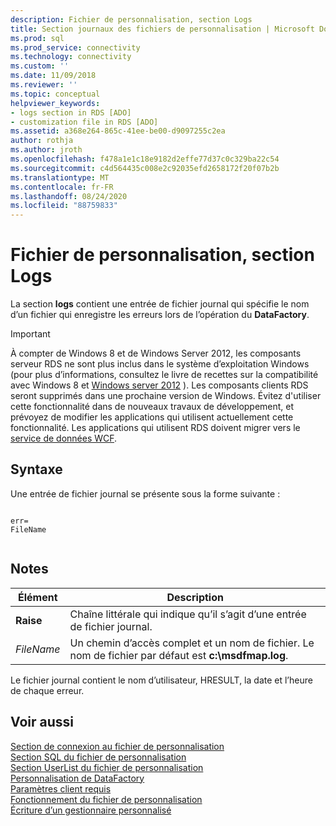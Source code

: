```yaml
---
description: Fichier de personnalisation, section Logs
title: Section journaux des fichiers de personnalisation | Microsoft Docs
ms.prod: sql
ms.prod_service: connectivity
ms.technology: connectivity
ms.custom: ''
ms.date: 11/09/2018
ms.reviewer: ''
ms.topic: conceptual
helpviewer_keywords:
- logs section in RDS [ADO]
- customization file in RDS [ADO]
ms.assetid: a368e264-865c-41ee-be00-d9097255c2ea
author: rothja
ms.author: jroth
ms.openlocfilehash: f478a1e1c18e9182d2effe77d37c0c329ba22c54
ms.sourcegitcommit: c4d564435c008e2c92035efd2658172f20f07b2b
ms.translationtype: MT
ms.contentlocale: fr-FR
ms.lasthandoff: 08/24/2020
ms.locfileid: "88759833"
---
```

# <a name="customization-file-logs-section"></a>Fichier de personnalisation, section Logs
La section **logs** contient une entrée de fichier journal qui spécifie le nom d’un fichier qui enregistre les erreurs lors de l’opération du **DataFactory**.  
  
> [!IMPORTANT]
>  À compter de Windows 8 et de Windows Server 2012, les composants serveur RDS ne sont plus inclus dans le système d’exploitation Windows (pour plus d’informations, consultez le livre de recettes sur la compatibilité avec Windows 8 et [Windows server 2012](https://www.microsoft.com/download/details.aspx?id=27416) ). Les composants clients RDS seront supprimés dans une prochaine version de Windows. Évitez d'utiliser cette fonctionnalité dans de nouveaux travaux de développement, et prévoyez de modifier les applications qui utilisent actuellement cette fonctionnalité. Les applications qui utilisent RDS doivent migrer vers le [service de données WCF](https://go.microsoft.com/fwlink/?LinkId=199565).  
  
## <a name="syntax"></a>Syntaxe  
 Une entrée de fichier journal se présente sous la forme suivante :  
  
```console
  
err=  
FileName  
  
```  
  
## <a name="remarks"></a>Notes  
  
|Élément|Description|  
|----------|-----------------|  
|**Raise**|Chaîne littérale qui indique qu’il s’agit d’une entrée de fichier journal.|  
|*FileName*|Un chemin d’accès complet et un nom de fichier. Le nom de fichier par défaut est **c:\msdfmap.log**.|  
  
 Le fichier journal contient le nom d’utilisateur, HRESULT, la date et l’heure de chaque erreur.  
  
## <a name="see-also"></a>Voir aussi  
 [Section de connexion au fichier de personnalisation](./customization-file-connect-section.md)   
 [Section SQL du fichier de personnalisation](./customization-file-sql-section.md)   
 [Section UserList du fichier de personnalisation](./customization-file-userlist-section.md)   
 [Personnalisation de DataFactory](./datafactory-customization.md)   
 [Paramètres client requis](./required-client-settings.md)   
 [Fonctionnement du fichier de personnalisation](./understanding-the-customization-file.md)   
 [Écriture d’un gestionnaire personnalisé](./writing-your-own-customized-handler.md)